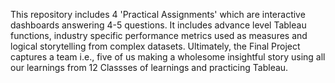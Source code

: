This repository includes 4 'Practical Assignments' which are interactive dashboards answering 4-5 questions. It includes advance level Tableau functions, industry specific performance metrics used as measures and logical storytelling from complex datasets. Ultimately, the Final Project captures a team i.e., five of us making a wholesome insightful story using all our learnings from 12 Classses of learnings and practicing Tableau.

